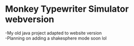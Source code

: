 # Monkey Typewriter Simulator webversion
-My old java project adapted to website version
<br/>
-Planning on adding a shakesphere mode soon lol
